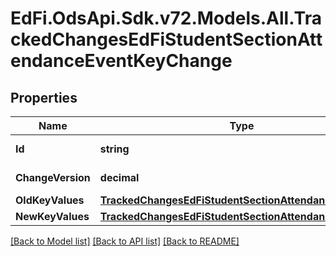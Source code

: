 # EdFi.OdsApi.Sdk.v72.Models.All.TrackedChangesEdFiStudentSectionAttendanceEventKeyChange

## Properties

Name | Type | Description | Notes
------------ | ------------- | ------------- | -------------
**Id** | **string** | Resource identifier | [optional] 
**ChangeVersion** | **decimal** | Change version | [optional] 
**OldKeyValues** | [**TrackedChangesEdFiStudentSectionAttendanceEventKey**](TrackedChangesEdFiStudentSectionAttendanceEventKey.md) |  | [optional] 
**NewKeyValues** | [**TrackedChangesEdFiStudentSectionAttendanceEventKey**](TrackedChangesEdFiStudentSectionAttendanceEventKey.md) |  | [optional] 

[[Back to Model list]](../../README.md#documentation-for-models) [[Back to API list]](../../README.md#documentation-for-api-endpoints) [[Back to README]](../../README.md)

